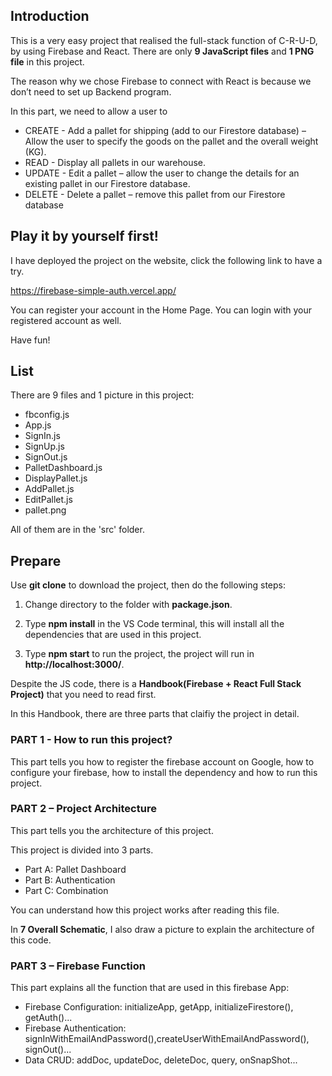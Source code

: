 ## Introduction
This is a very easy project that realised the full-stack function of C-R-U-D, by using Firebase and React. There are only **9 JavaScript files** and **1 PNG file** in this project. 

The reason why we chose Firebase to connect with React is because we don’t 
need to set up Backend program.  

In this part, we need to allow a user to 
- CREATE - Add a pallet for shipping (add to our Firestore database) – Allow the user to specify the goods on the pallet and the overall weight (KG). 
- READ - Display all pallets in our warehouse.  
- UPDATE - Edit a pallet – allow the user to change the details for an existing pallet in our Firestore database. 
- DELETE - Delete a pallet – remove this pallet from our Firestore database 


## Play it by yourself first!
I have deployed the project on the website, click the following link to have a try.

https://firebase-simple-auth.vercel.app/

You can register your account in the Home Page.
You can login with your registered account as well.

Have fun!

## List
There are 9 files and 1 picture in this project:

- fbconfig.js
- App.js
- SignIn.js
- SignUp.js
- SignOut.js
- PalletDashboard.js
- DisplayPallet.js
- AddPallet.js
- EditPallet.js
- pallet.png

All of them are in the 'src' folder.

## Prepare

Use **git clone** to download the project, then do the following steps: 

1) Change directory to the folder with **package.json**.

2) Type **npm install** in the VS Code terminal, this will install all the dependencies that are used in this project.

3) Type **npm start** to run the project, the project will run in **http://localhost:3000/**.

Despite the JS code, there is a **Handbook(Firebase + React Full Stack Project)** that you need to read first.

In this Handbook, there are three parts that claifiy the project in detail.

### PART 1 - How to run this project?

This part tells you how to register the firebase account on Google, 
how to configure your firebase, how to install the dependency and
how to run this project.

### PART 2 – Project Architecture
 
This part tells you the architecture of this project.

This project is divided into 3 parts.

- Part A: Pallet Dashboard
- Part B: Authentication
- Part C: Combination

You can understand how this project works after reading this file.

In **7 Overall Schematic**, I also draw a picture to explain the architecture of this code.

### PART 3 – Firebase Function
 
This part explains all the function that are used in this firebase App:

- Firebase Configuration: initializeApp, getApp, initializeFirestore(), getAuth()...
- Firebase Authentication: signInWithEmailAndPassword(),createUserWithEmailAndPassword(), signOut()...
- Data CRUD: addDoc, updateDoc, deleteDoc, query, onSnapShot...



